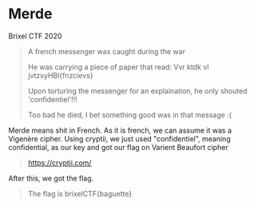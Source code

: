 # Merde

Brixel CTF 2020

> A french messenger was caught during the war
>
>He was carrying a piece of paper that read: Vvr ktdk vl jvtzsyHBI{fnzcievs}
>
>Upon torturing the messenger for an explaination, he only shouted 'confidentiel'!!!
>
>Too bad he died, I bet something good was in that message :(

Merde means shit in French. As it is french, we can assume it was a Vigenère cipher. Using cryptii, we just used "confidentiel", meaning confidential, as our key and got our flag on Varient Beaufort cipher

> <https://cryptii.com/>

After this, we got the flag.

> The flag is brixelCTF{baguette}